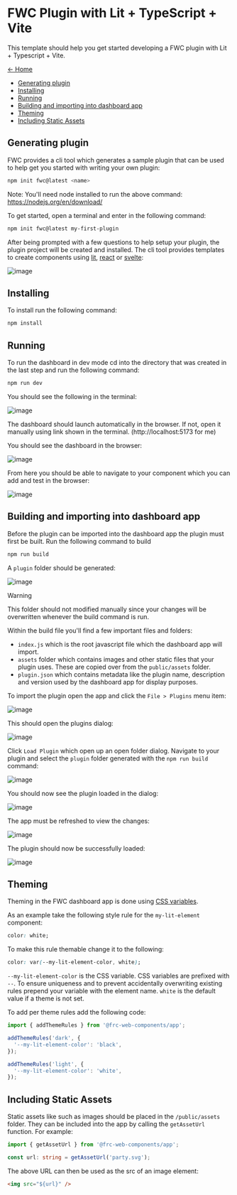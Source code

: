 # FWC Plugin with Lit + TypeScript + Vite

This template should help you get started developing a FWC plugin with Lit + Typescript + Vite.

[<- Home](/README.md)

- [Generating plugin](#generating-plugin)
- [Installing](#installing)
- [Running](#running)
- [Building and importing into dashboard app](#building-and-importing-into-dashboard-app)
- [Theming](#theming)
- [Including Static Assets](#including-static-assets)

## Generating plugin

FWC provides a cli tool which generates a sample plugin that can be used to help get you started with writing your own plugin:

```bash
npm init fwc@latest <name>
```

Note: You'll need <span class="title-ref">node</span> installed to run
the above command: <https://nodejs.org/en/download/>

To get started, open a terminal and enter in the following command:

```bash
npm init fwc@latest my-first-plugin
```

After being prompted with a few questions to help setup your plugin, the plugin project will be created and installed. The cli tool provides templates to create components using [lit](https://lit.dev/), [react](https://react.dev/) or [svelte](https://svelte.dev/):

![image](./docs/creating-plugin.png)

## Installing

To install run the following command:

```bash
npm install
```

## Running

To run the dashboard in dev mode cd into the directory that was created in the last step and run the following command:

```bash
npm run dev
```

You should see the following in the terminal:

![image](./docs/running-in-dev.png)

The dashboard should launch automatically in the browser. If not, open it manually using link shown in the terminal. (http://localhost:5173 for me)

You should see the dashboard in the browser:

![image](./docs/dashboard.png)

From here you should be able to navigate to your component which you can add and test in the browser:

![image](./docs/nav-to-my-plugin.png)

## Building and importing into dashboard app

Before the plugin can be imported into the dashboard app the plugin must first be built. Run the following command to build

```bash
npm run build
```

A `plugin` folder should be generated:

![image](./docs/build-files.png)

> [!WARNING]  
> This folder should not modified manually since your changes will be overwritten whenever the build command is run.

Within the build file you'll find a few important files and folders:

- `index.js` which is the root javascript file which the dashboard app will import.
- `assets` folder which contains images and other static files that your plugin uses. These are copied over from the `public/assets` folder.
- `plugin.json` which contains metadata like the plugin name, description and version used by the dashboard app for display purposes.

To import the plugin open the app and click the `File > Plugins` menu item:

![image](./docs/plugin-file-menu.png)

This should open the plugins dialog:

![image](./docs/plugin-dialog.png)

Click `Load Plugin` which open up an open folder dialog. Navigate to your plugin and select the `plugin` folder generated with the `npm run build` command:

![image](./docs/select-plugin-folder.png)

You should now see the plugin loaded in the dialog:

![image](./docs/plugin-loaded.png)

The app must be refreshed to view the changes:

![image](./docs/refresh-plugin.png)

The plugin should now be successfully loaded:

![image](./docs/plugin-successfully-loaded.png)

## Theming

Theming in the FWC dashboard app is done using [CSS variables](https://developer.mozilla.org/en-US/docs/Web/CSS/Using_CSS_custom_properties).

As an example take the following style rule for the `my-lit-element` component:

```css
color: white;
```

To make this rule themable change it to the following:

```css
color: var(--my-lit-element-color, white);
```

`--my-lit-element-color` is the CSS variable. CSS variables are prefixed with `--`. To ensure uniqueness and to prevent accidentally overwriting existing rules prepend your variable with the element name. `white` is the default value if a theme is not set.

To add per theme rules add the following code:

```typescript
import { addThemeRules } from '@frc-web-components/app';

addThemeRules('dark', {
  '--my-lit-element-color': 'black',
});

addThemeRules('light', {
  '--my-lit-element-color': 'white',
});
```

## Including Static Assets

Static assets like such as images should be placed in the `/public/assets` folder. They can be included into the app by calling the `getAssetUrl` function. For example:

```typescript
import { getAssetUrl } from '@frc-web-components/app';

const url: string = getAssetUrl('party.svg');
```

The above URL can then be used as the src of an image element:

```html
<img src="${url}" />
```

